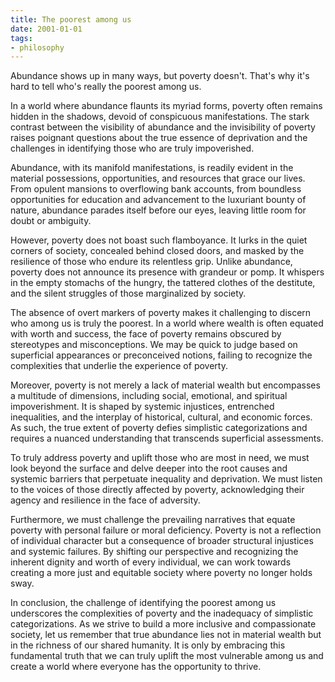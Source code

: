 ```yaml
---
title: The poorest among us 
date: 2001-01-01
tags: 
- philosophy
---
```

Abundance shows up in many ways, but poverty doesn't. That's why it's hard to tell who's really the poorest among us.

In a world where abundance flaunts its myriad forms, poverty often remains hidden in the shadows, devoid of conspicuous manifestations. The stark contrast between the visibility of abundance and the invisibility of poverty raises poignant questions about the true essence of deprivation and the challenges in identifying those who are truly impoverished.

Abundance, with its manifold manifestations, is readily evident in the material possessions, opportunities, and resources that grace our lives. From opulent mansions to overflowing bank accounts, from boundless opportunities for education and advancement to the luxuriant bounty of nature, abundance parades itself before our eyes, leaving little room for doubt or ambiguity.

However, poverty does not boast such flamboyance. It lurks in the quiet corners of society, concealed behind closed doors, and masked by the resilience of those who endure its relentless grip. Unlike abundance, poverty does not announce its presence with grandeur or pomp. It whispers in the empty stomachs of the hungry, the tattered clothes of the destitute, and the silent struggles of those marginalized by society.

The absence of overt markers of poverty makes it challenging to discern who among us is truly the poorest. In a world where wealth is often equated with worth and success, the face of poverty remains obscured by stereotypes and misconceptions. We may be quick to judge based on superficial appearances or preconceived notions, failing to recognize the complexities that underlie the experience of poverty.

Moreover, poverty is not merely a lack of material wealth but encompasses a multitude of dimensions, including social, emotional, and spiritual impoverishment. It is shaped by systemic injustices, entrenched inequalities, and the interplay of historical, cultural, and economic forces. As such, the true extent of poverty defies simplistic categorizations and requires a nuanced understanding that transcends superficial assessments.

To truly address poverty and uplift those who are most in need, we must look beyond the surface and delve deeper into the root causes and systemic barriers that perpetuate inequality and deprivation. We must listen to the voices of those directly affected by poverty, acknowledging their agency and resilience in the face of adversity.

Furthermore, we must challenge the prevailing narratives that equate poverty with personal failure or moral deficiency. Poverty is not a reflection of individual character but a consequence of broader structural injustices and systemic failures. By shifting our perspective and recognizing the inherent dignity and worth of every individual, we can work towards creating a more just and equitable society where poverty no longer holds sway.

In conclusion, the challenge of identifying the poorest among us underscores the complexities of poverty and the inadequacy of simplistic categorizations. As we strive to build a more inclusive and compassionate society, let us remember that true abundance lies not in material wealth but in the richness of our shared humanity. It is only by embracing this fundamental truth that we can truly uplift the most vulnerable among us and create a world where everyone has the opportunity to thrive.